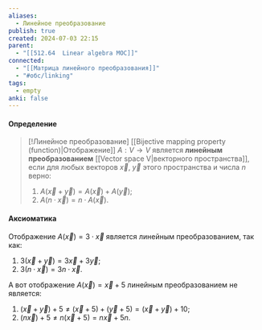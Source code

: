 ```yaml
---
aliases:
  - Линейное преобразование
publish: true
created: 2024-07-03 22:15
parent:
  - "[[512.64  Linear algebra MOC]]"
connected:
  - "[[Матрица линейного преобразования]]"
  - "#обс/linking"
tags:
  - empty
anki: false
---
```


#### Определение
> [!Линейное преобразование]
> [[Bijective mapping property (function)|Отображение]] $A: V \rightarrow V$ является **линейным преобразованием** [[Vector space V|векторного пространства]], если для любых векторов $\vec{x}{,}\ \vec{y}$  этого пространства и числа $n$ верно:
> 1) $A(\vec{x}+\vec{y})=A(\vec{x}) + A(\vec{y})$;
> 2) $A(n\cdot\vec{x})=n\cdot A(\vec{x})$.

#### Аксиоматика
Отображение $A(\vec{x}) = 3 \cdot \vec{x}$ является линейным преобразованием, так как:  
1) $3(\vec{x} + \vec{y}) = 3\vec{x} + 3\vec{y}$;  
2) $3(n \cdot \vec{x}) = 3n \cdot \vec{x}$.

А вот отображение $A(\vec{x}) = \vec{x} + 5$ линейным преобразованием не является:  
1) $(\vec{x} + \vec{y}) + 5 \neq (\vec{x} + 5) + (\vec{y} + 5) = (\vec{x} + \vec{y}) + 10$;  
2) $(n\vec{x}) + 5 \neq n(\vec{x} + 5) = n\vec{x} + 5n$.




















